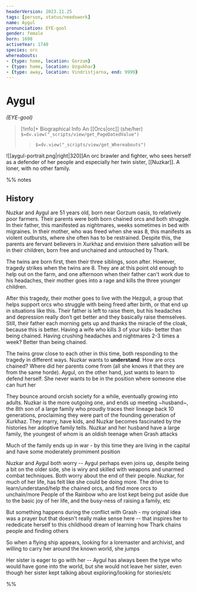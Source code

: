 ```yaml
---
headerVersion: 2023.11.25
tags: [person, status/needswork]
name: Aygul
pronunciation: EYE-gool
gender: female
born: 1698
activeYear: 1740
species: orc
whereabouts: 
- {type: home, location: Gorzum}
- {type: home, location: Uzgukhar}
- {type: away, location: Vindristjarna, end: 9999}
---
```

# Aygul
*(EYE-gool)*
>[!info]+ Biographical Info
> An [[Orcs|orc]] (she/her)
> `$=dv.view("_scripts/view/get_PageDatedValue")`
>> `$=dv.view("_scripts/view/get_Whereabouts")`

![[aygul-portrait.png|right|320]]An orc brawler and fighter, who sees herself as a defender of her people and especially her twin sister, [[Nuzkar]]. A loner, with no other family.


%% notes
## History

Nuzkar and Aygul are 51 years old, born near Gorzum oasis, to relatively poor farmers. Their parents were both born chained orcs and both struggle. In their father, this manifested as nightmares, weeks sometimes in bed with migraines. In their mother, who was freed when she was 8, this manifests as violent outbursts, where she often has to be restrained. Despite this, the parents are fervant believers in Xurkhaz and envision there salvation will be in their children, born free and unchained and untouched by Thark.

The twins are born first, then their three siblings, soon after. However, tragedy strikes when the twins are 8. They are at this point old enough to help out on the farm, and one afternoon when their father can't work due to his headaches, their mother goes into a rage and kills the three younger children.

After this tragedy, their mother goes to live with the Hezguli, a group that helps support orcs who struggle with being freed after birth, or that end up in situations like this. Their father is left to raise them, but his headaches and depression really don’t get better and they basically raise themselves. Still, their father each morning gets up and thanks the miracle of the cloak, because this is better. Having a wife who kills 3 of your kids- better than being chained. Having crushing headaches and nightmares 2-3 times a week? Better than being chained.

The twins grow close to each other in this time, both responding to the tragedy in different ways. Nuzkar wants to **understand**. How are orcs chained? Where did her parents come from (all she knows it that they are from the same horde). Aygul, on the other hand, just wants to learn to defend herself. She never wants to be in the position where someone else can hurt her

They bounce around orcish society for a while, eventually growing into adults. Nuzkar is the more outgoing one, and ends up meeting ~husband~, the 8th son of a large family who proudly traces their lineage back 10 generations, proclaiming they were part of the founding generation of Xurkhaz. They marry, have kids, and Nuzkar becomes fascinated by the histories her adoptive family tells. Nuzkar and her husband have a large family, the youngest of whom is an oldish teenage when Grash attacks

Much of the family ends up in war - by this time they are living in the capital and have some moderately promiment position

Nuzkar and Aygul both worry -- Aygul perhaps even joins up, despite being a bit on the older side, she is wiry and skilled with weapons and unarmed combat techniques. Both worry about the end of their people. Nuzkar, for much of her life, has felt like she could be doing more. The drive to learn/understand/help the chained orcs, and find more orcs to unchain/more People of the Rainbow who are lost kept being put aside due to the basic joy of her life, and the busy-ness of raising a family, etc

But something happens during the conflict with Grash - my original idea was a prayer but that doesn't really make sense here -- that inspires her to rededicate herself to this childhood dream of learning how Thark chains people and finding others

So when a flying ship appears, looking for a loremaster and archivist, and willing to carry her around the known world, she jumps

Her sister is eager to go with her -- Aygul has always been the type who would have gone into the world, but she would not leave her sister, even though her sister kept talking about exploring/looking for stories/etc

%%
